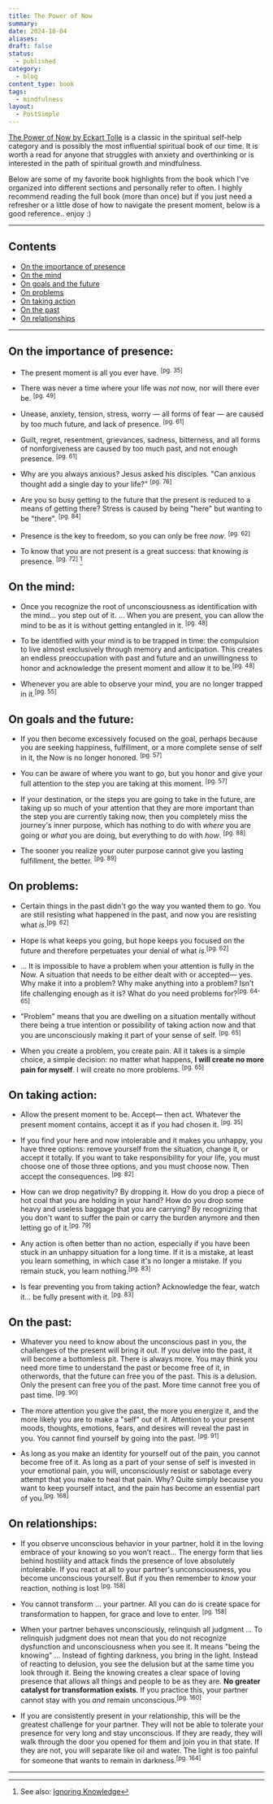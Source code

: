 ```yaml
---
title: The Power of Now
summary: 
date: 2024-10-04
aliases: 
draft: false
status:
  - published
category:
  - blog
content_type: book
tags:
  - mindfulness
layout:
  - PostSimple
---
```


[The Power of Now by Eckart Tolle](https://shop.eckharttolle.com/collections/books/products/the-power-of-now?variant=7433430499358) is a classic in the spiritual self-help category and is possibly the most influential spiritual book of our time. It is worth a read for anyone that struggles with anxiety and overthinking or is interested in the path of spiritual growth and mindfulness.

Below are some of my favorite book highlights from the book which I've organized into different sections and personally refer to often. I highly recommend reading the full book (more than once) but if you just need a refresher or a little dose of how to navigate the present moment, below is a good reference.. enjoy :)

---

## Contents

- [On the importance of presence](#on-the-importance-of-presence)
- [On the mind](#on-the-mind)
- [On goals and the future](#on-goals-and-the-future)
- [On problems](#on-problems)
- [On taking action](#on-taking-action)
- [On the past](#on-the-past)
- [On relationships](#on-relationships)

---

## <span className="bold-underline">On the importance of presence:</span>

- The present moment is all you ever have. <sup>[pg. 35]</sup>

- There was never a time where your life was _not_ now, nor will there ever be. <sup>[pg. 49]</sup>

- Unease, anxiety, tension, stress, worry — all forms of fear — are caused by too much future, and lack of presence. <sup>[pg. 61]</sup>

- Guilt, regret, resentment, grievances, sadness, bitterness, and all forms of nonforgiveness are caused by too much past, and not enough presence. <sup>[pg. 61]</sup>

- Why are you always anxious? Jesus asked his disciples. "Can anxious thought add a single day to your life?" <sup>[pg. 76]</sup>

- Are you so busy getting to the future that the present is reduced to a means of getting there? Stress is caused by being "here" but wanting to be "there". <sup>[pg. 84]</sup>

- Presence is the key to freedom, so you can only be free _now_. <sup>[pg. 62]</sup>

- To know that you are not present is a great success: that knowing _is_ presence. <sup>[pg. 72]</sup> [^1]

## <span className="bold-underline">On the mind:</span>

- Once you recognize the root of unconsciousness as identification with the mind... you step out of it. ... When you are present, you can allow the mind to be as it is without getting entangled in it. <sup>[pg. 48]</sup>

- To be identified with your mind is to be trapped in time: the compulsion to live almost exclusively through memory and anticipation. This creates an endless preoccupation with past and future and an unwillingness to honor and acknowledge the present moment and allow it to be.<sup>[pg. 48]</sup>

- Whenever you are able to observe your mind, you are no longer trapped in it.<sup>[pg. 55]</sup>

## <span className="bold-underline">On goals and the future:</span>

- If you then become excessively focused on the goal, perhaps because you are seeking happiness, fulfillment, or a more complete sense of self in it, the Now is no longer honored. <sup>[pg. 57]</sup>

- You can be aware of where you want to go, but you honor and give your full attention to the step you are taking at this moment. <sup>[pg. 57]</sup>

- If your destination, or the steps you are going to take in the future, are taking up so much of your attention that they are more important than the step you are currently taking now, then you completely miss the journey's inner purpose, which has nothing to do with _where_ you are going or _what_ you are doing, but everything to do with _how_. <sup>[pg. 88]</sup>

- The sooner you realize your outer purpose cannot give you lasting fulfillment, the better. <sup>[pg. 89]</sup>

## <span className="bold-underline">On problems:</span>

- Certain things in the past didn't go the way you wanted them to go. You are still resisting what happened in the past, and now you are resisting what _is_.<sup>[pg. 62]</sup>

- Hope is what keeps you going, but hope keeps you focused on the future and therefore perpetuates your denial of what _is_.<sup>[pg. 62]</sup>

- ... It is impossible to have a problem when your attention is fully in the Now. A situation that needs to be either dealt with or accepted— yes. Why make it into a problem? Why make anything into a problem? Isn't life challenging enough as it is? What do you need problems for?<sup>[pg. 64-65]</sup>

- "Problem" means that you are dwelling on a situation mentally without there being a true intention or possibility of taking action now and that you are unconsciously making it part of your sense of self. <sup>[pg. 65]</sup>

- When you create a problem, you create pain. All it takes is a simple choice, a simple decision: no matter what happens, **I will create no more pain for myself**. I will create no more problems. <sup>[pg. 65]</sup>

## <span className="bold-underline">On taking action:</span>

- Allow the present moment to be. Accept— then act. Whatever the present moment contains, accept it as if you had chosen it. <sup>[pg. 35]</sup>

- If you find your here and now intolerable and it makes you unhappy, you have three options: remove yourself from the situation, change it, or accept it totally. If you want to take responsibility for your life, you must choose one of those three options, and you must choose now. Then accept the consequences. <sup>[pg. 82]</sup>

- How can we drop negativity? By dropping it. How do you drop a piece of hot coal that you are holding in your hand? How do you drop some heavy and useless baggage that you are carrying? By recognizing that you don't want to suffer the pain or carry the burden anymore and then letting go of it.<sup>[pg. 79]</sup>

- Any action is often better than no action, especially if you have been stuck in an unhappy situation for a long time. If it is a mistake, at least you learn something, in which case it's no longer a mistake. If you remain stuck, you learn nothing.<sup>[pg. 83]</sup>

- Is fear preventing you from taking action? Acknowledge the fear, watch it... be fully present with it. <sup>[pg. 83]</sup>

## <span className="bold-underline">On the past:</span>

- Whatever you need to know about the unconscious past in you, the challenges of the present will bring it out. If you delve into the past, it will become a bottomless pit. There is always more. You may think you need more time to understand the past or become free of it, in otherwords, that the future can free you of the past. This is a delusion. Only the present can free you of the past. More time cannot free you of past time. <sup>[pg. 90]</sup>

- The more attention you give the past, the more you energize it, and the more likely you are to make a "self" out of it. Attention to your present moods, thoughts, emotions, fears, and desires will reveal the past in you. You cannot find yourself by going into the past. <sup>[pg. 91]</sup>

- As long as you make an identity for yourself out of the pain, you cannot become free of it. As long as a part of your sense of self is invested in your emotional pain, you will, unconsciously resist or sabotage every attempt that you make to heal that pain. Why? Quite simply because you want to keep yourself intact, and the pain has become an essential part of you.<sup>[pg. 168]</sup>

## <span className="bold-underline">On relationships:</span>

- If you observe unconscious behavior in your partner, hold it in the loving embrace of your knowing so you won’t react... The energy form that lies behind hostility and attack finds the presence of love absolutely intolerable. If you react at all to your partner's unconsciousness, you become unconscious yourself. But if you then remember to _know_ your reaction, nothing is lost <sup>[pg. 158]</sup>

- You cannot transform ... your partner. All you can do is create space for transformation to happen, for grace and love to enter. <sup>[pg. 158]</sup>

- When your partner behaves unconsciously, relinquish all judgment ... To relinquish judgment does not mean that you do not recognize dysfunction and unconsciousness when you see it. It means "being the knowing" ... Instead of fighting darkness, you bring in the light. Instead of reacting to delusion, you see the delusion but at the same time you look through it. Being the knowing creates a clear space of loving presence that allows all things and people to be as they are. **No greater catalyst for transformation exists**. If you practice this, your partner cannot stay with you _and_ remain unconscious.<sup>[pg. 160]</sup>

- If you are consistently present in your relationship, this will be the greatest challenge for your partner. They will not be able to tolerate your presence for very long and stay unconscious. If they are ready, they will walk through the door you opened for them and join you in that state. If they are not, you will separate like oil and water. The light is too painful for someone that wants to remain in darkness.<sup>[pg. 164]</sup>

---

[^1]: See also: [Ignoring Knowledge](/ignoring-knowledge)
